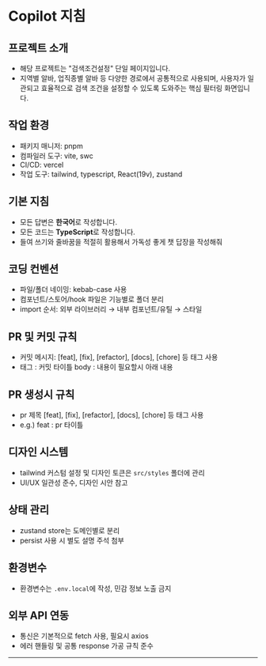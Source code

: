 # Copilot 지침

## 프로젝트 소개

- 해당 프로젝트는 "검색조건설정" 단일 페이지입니다.
- 지역별 알바, 업직종별 알바 등 다양한 경로에서 공통적으로 사용되며, 사용자가 일관되고 효율적으로 검색 조건을 설정할 수 있도록 도와주는 핵심 필터링 화면입니다.

## 작업 환경

- 패키지 매니저: pnpm
- 컴파일러 도구: vite, swc
- CI/CD: vercel
- 작업 도구: tailwind, typescript, React(19v), zustand

## 기본 지침

- 모든 답변은 **한국어**로 작성합니다.
- 모든 코드는 **TypeScript**로 작성합니다.
- 들여 쓰기와 줄바꿈을 적절히 활용해서 가독성 좋게 챗 답장을 작성해줘

## 코딩 컨벤션

- 파일/폴더 네이밍: kebab-case 사용
- 컴포넌트/스토어/hook 파일은 기능별로 폴더 분리
- import 순서: 외부 라이브러리 → 내부 컴포넌트/유틸 → 스타일

## PR 및 커밋 규칙

- 커밋 메시지: [feat], [fix], [refactor], [docs], [chore] 등 태그 사용
- 태그 : 커밋 타이틀
  body : 내용이 필요할시 아래 내용

## PR 생성시 규칙

- pr 제목
  [feat], [fix], [refactor], [docs], [chore] 등 태그 사용
- e.g.) feat : pr 타이틀

## 디자인 시스템

- tailwind 커스텀 설정 및 디자인 토큰은 `src/styles` 폴더에 관리
- UI/UX 일관성 준수, 디자인 시안 참고

## 상태 관리

- zustand store는 도메인별로 분리
- persist 사용 시 별도 설명 주석 첨부

## 환경변수

- 환경변수는 `.env.local`에 작성, 민감 정보 노출 금지

## 외부 API 연동

- 통신은 기본적으로 fetch 사용, 필요시 axios
- 에러 핸들링 및 공통 response 가공 규칙 준수

---
